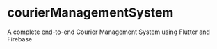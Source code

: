 # courierManagementSystem
A complete end-to-end Courier Management System using Flutter and Firebase
